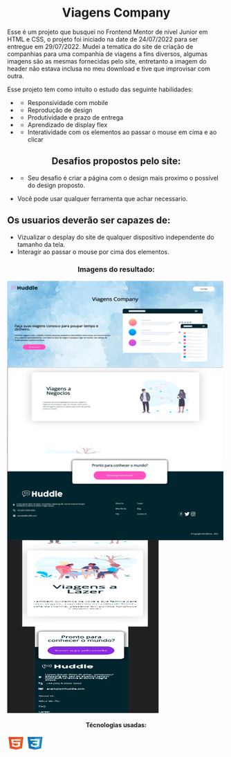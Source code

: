 <h1 align="center">Viagens Company</h1>

Esse é um projeto que busquei no Frontend Mentor de nível Junior em HTML e CSS, o projeto foi iniciado na date de 24/07/2022 para ser entregue em 29/07/2022. 
Mudei a tematica do site de criação de companhias para uma companhia de viagens a fins diversos, algumas imagens são as mesmas fornecidas pelo site, entretanto a imagem 
do header não estava inclusa no meu download e tive que improvisar com outra.


Esse projeto tem como intuito o estudo das seguinte habilidades:

* - Responsividade com mobile
* - Reprodução de design
* - Produtividade e prazo de entrega
* - Aprendizado de display flex
* - Interatividade com os elementos ao passar o mouse em cima e ao clicar

<h2 align="center">Desafios propostos pelo site:</h2>

* - Seu desafio é criar a página com o design mais proximo o possível do design proposto.

* Você pode usar qualquer ferramenta que achar necessario.

## Os usuarios deverão ser capazes de:

- Vizualizar o desplay do site de qualquer dispositivo independente do tamanho da tela.
- Interagir ao passar o mouse por cima dos elementos.

<h3 align="center">Imagens do resultado:</h3>

<img align="center" alt="Design do site" height="200" width="500" src="./design/header.png">
<img align="center" alt="Design do site" height="200" width="500" src="./design/main.png">
<img align="center" alt="Design do site" height="200" width="500" src="./design/footer.png">
<img align="center" alt="Design do site" height="200" width="350" src="./design/responsivo.png">
<img align="center" alt="Design do site" height="200" width="350" src="./design/responsivo 2.png">


<h4 align="center">Técnologias usadas:</h4>

<img align="center" alt="HTML icon" height="30" width="40" src="https://raw.githubusercontent.com/devicons/devicon/master/icons/html5/html5-original.svg">
<img align="center" alt="CSS icon" height="30" width="40" src="https://raw.githubusercontent.com/devicons/devicon/master/icons/css3/css3-original.svg">


